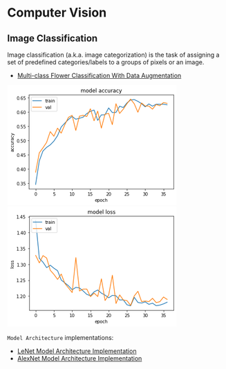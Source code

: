 # Computer Vision

## Image Classification

Image classification (a.k.a. image categorization) is the task of assigning a set of predefined categories/labels to a groups of pixels or an image.

- [Multi-class Flower Classification With Data Augmentation](multi-class-image-classification-with-data-augmentation.ipynb)

![model-acc](images/flower_classification_acc.png)
![model-loss](images/flower_classification_loss.png)

`Model Architecture` implementations:

- [LeNet Model Architecture Implementation](le_net.py)
- [AlexNet Model Architecture Implementation](alex_net.py)
